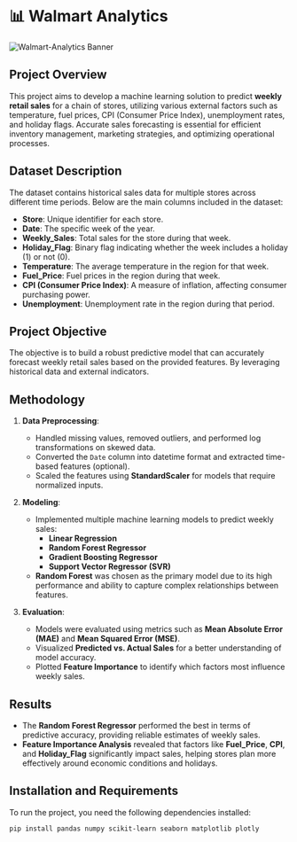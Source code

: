 # 📊 Walmart Analytics

![Walmart-Analytics Banner](https://www.supplychainbrain.com/ext/resources/2022/11/15/WALMART-STOREFRONT-iStock-1205217071.jpg?t=1668529933&width=1080)

## Project Overview
This project aims to develop a machine learning solution to predict **weekly retail sales** for a chain of stores, utilizing various external factors such as temperature, fuel prices, CPI (Consumer Price Index), unemployment rates, and holiday flags. Accurate sales forecasting is essential for efficient inventory management, marketing strategies, and optimizing operational processes.

## Dataset Description
The dataset contains historical sales data for multiple stores across different time periods. Below are the main columns included in the dataset:

- **Store**: Unique identifier for each store.
- **Date**: The specific week of the year.
- **Weekly_Sales**: Total sales for the store during that week.
- **Holiday_Flag**: Binary flag indicating whether the week includes a holiday (1) or not (0).
- **Temperature**: The average temperature in the region for that week.
- **Fuel_Price**: Fuel prices in the region during that week.
- **CPI (Consumer Price Index)**: A measure of inflation, affecting consumer purchasing power.
- **Unemployment**: Unemployment rate in the region during that period.

## Project Objective
The objective is to build a robust predictive model that can accurately forecast weekly retail sales based on the provided features. By leveraging historical data and external indicators.

## Methodology
1. **Data Preprocessing**:
   - Handled missing values, removed outliers, and performed log transformations on skewed data.
   - Converted the `Date` column into datetime format and extracted time-based features (optional).
   - Scaled the features using **StandardScaler** for models that require normalized inputs.

2. **Modeling**:
   - Implemented multiple machine learning models to predict weekly sales:
     - **Linear Regression**
     - **Random Forest Regressor**
     - **Gradient Boosting Regressor**
     - **Support Vector Regressor (SVR)**
   - **Random Forest** was chosen as the primary model due to its high performance and ability to capture complex relationships between features.

3. **Evaluation**:
   - Models were evaluated using metrics such as **Mean Absolute Error (MAE)** and **Mean Squared Error (MSE)**.
   - Visualized **Predicted vs. Actual Sales** for a better understanding of model accuracy.
   - Plotted **Feature Importance** to identify which factors most influence weekly sales.

## Results
- The **Random Forest Regressor** performed the best in terms of predictive accuracy, providing reliable estimates of weekly sales.
- **Feature Importance Analysis** revealed that factors like **Fuel_Price**, **CPI**, and **Holiday_Flag** significantly impact sales, helping stores plan more effectively around economic conditions and holidays.

## Installation and Requirements
To run the project, you need the following dependencies installed:

```bash
pip install pandas numpy scikit-learn seaborn matplotlib plotly
